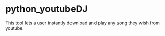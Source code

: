 # python_youtubeDJ
This tool lets a user instantly download and play any song they wish from youtube.
